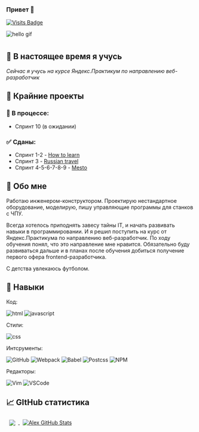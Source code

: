 ### Привет 👋

[![Visits Badge](https://badges.pufler.dev/visits/G28XYZ/G28XYZ?style=flat&logo=Git&logoColor=white&color=007DFD)](https://github.com/g28xyz)

<img src="https://github.com/G28XYZ/G28XYZ/blob/main/images/download.gif" alt="hello gif">

<!--
**G28XYZ/G28XYZ** is a ✨ _special_ ✨ repository because its `README.md` (this file) appears on your GitHub profile.

Here are some ideas to get you started:

- 🔭 I’m currently working on ...
- 👯 I’m looking to collaborate on ...
- 🤔 I’m looking for help with ...
- 📫 How to reach me: ...
- 😄 Pronouns: ...
- ⚡ Fun fact: ...
-->

#

## 🌱 В настоящее время я учусь

_Сейчас я учусь на курсе Яндекс.Практикум по направлению веб-разработчик_

## 📂 Крайние проекты

### 📝 В процессе:

- Спринт 10 (в ожидании)

### ✅ Сданы:

- Спринт 1-2 - [How to learn](https://g28xyz.github.io/how-to-learn)
- Спринт 3 - [Russian travel](https://g28xyz.github.io/russian-travel)
- Спринт 4-5-6-7-8-9 - [Mesto](https://g28xyz.github.io/mesto)

## 📜 Обо мне

Работаю инженером-конструктором. Проектирую нестандартное оборудование, моделирую, пишу управляющие программы для станков с ЧПУ.

Всегда хотелось приподнять завесу тайны IT, и начать развивать навыки в программировании. И я решил поступить на курс от Яндекс.Практикума по направлению веб-разработчик. По ходу обучения понял, что это направление мне нравится. Обязательно буду развиваться дальше и в планах после обучения добиться получение первого офера frontend-разработчика.

С детства увлекаюсь футболом.

## 🎯 Навыки

Код:

![html](https://tinyurl.com/2fw8b3vz) ![javascript](https://tinyurl.com/5bkbxz2j)

Стили:

![css](https://tinyurl.com/ms6732wv)

Интсрументы:

![GitHub](https://tinyurl.com/46mz3hp5) ![Webpack](https://tinyurl.com/apn6f2v9) ![Babel](https://tinyurl.com/2p9eu8st) ![Postcss](https://tinyurl.com/4p6mauba) ![NPM](https://tinyurl.com/59hk6rs8)

Редакторы:

![Vim](https://tinyurl.com/2p9a86w4) ![VSCode](https://tinyurl.com/ynxssmbn)

## &#x1f4c8; GItHub статистика

<a href="https://github.com/G28XYZ">
  <img align="center" style="margin:0.5rem" src="https://github-readme-stats.vercel.app/api/top-langs/?username=G28XYZ&hide=html,css&theme=algolia&show_icons=true" />
</a>

<a href="https://github.com/G28XYZ">
  <img align="center" style="margin:0.5rem" src="https://github-readme-stats.vercel.app/api?username=G28XYZ&show_icons=true&line_height=27&count_private=true&theme=algolia&show_icons=true" alt="Alex GitHub Stats" />
</a>
